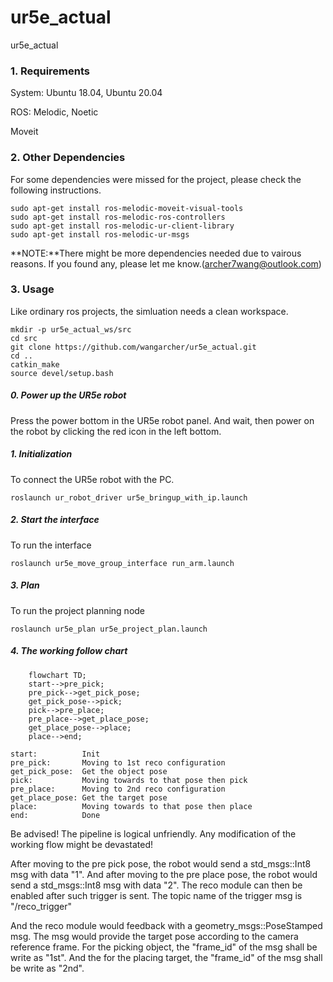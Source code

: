 # ur5e_actual
ur5e_actual

### 1. Requirements
System: Ubuntu 18.04, Ubuntu 20.04   

ROS: Melodic, Noetic    
 
Moveit   

   

### 2. Other Dependencies
For some dependencies were missed for the project, please check the following instructions.
```
sudo apt-get install ros-melodic-moveit-visual-tools
sudo apt-get install ros-melodic-ros-controllers
sudo apt-get install ros-melodic-ur-client-library
sudo apt-get install ros-melodic-ur-msgs
```

**NOTE:**There might be more dependencies needed due to vairous reasons. If you found any, please let me know.(archer7wang@outlook.com)

### 3. Usage
Like ordinary ros projects, the simluation needs a clean workspace.
```
mkdir -p ur5e_actual_ws/src
cd src
git clone https://github.com/wangarcher/ur5e_actual.git
cd ..
catkin_make
source devel/setup.bash
``` 
##### 0. Power up the UR5e robot
Press the power bottom in the UR5e robot panel. And wait, then power on the robot by clicking the red icon in the left bottom.


##### 1. Initialization
To connect the UR5e robot with the PC. 
```
roslaunch ur_robot_driver ur5e_bringup_with_ip.launch
```

##### 2. Start the interface
To run the interface
```
roslaunch ur5e_move_group_interface run_arm.launch
```

##### 3. Plan
To run the project planning node
```
roslaunch ur5e_plan ur5e_project_plan.launch
```

##### 4. The working follow chart
```mermaid
    flowchart TD;
    start-->pre_pick;
    pre_pick-->get_pick_pose;
    get_pick_pose-->pick;
    pick-->pre_place;
    pre_place-->get_place_pose;
    get_place_pose-->place;
    place-->end;
```
```
start:          Init
pre_pick:       Moving to 1st reco configuration
get_pick_pose:  Get the object pose
pick:           Moving towards to that pose then pick
pre_place:      Moving to 2nd reco configuration
get_place_pose: Get the target pose
place:          Moving towards to that pose then place
end:            Done
```
Be advised! The pipeline is logical unfriendly. Any modification of the working flow might be devastated!

After moving to the pre pick pose, the robot would send a std_msgs::Int8 msg with data "1". And after moving to the pre place pose, the robot would send a std_msgs::Int8 msg with data "2". The reco module can then be enabled after such trigger is sent. The topic name of the trigger msg is "/reco_trigger"

And the reco module would feedback with a geometry_msgs::PoseStamped msg.
The msg would provide the target pose according to the camera reference frame.
For the picking object, the "frame_id" of the msg shall be write as "1st".
And the for the placing target, the "frame_id" of the msg shall be write as "2nd".